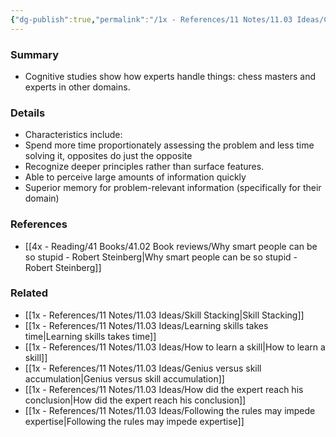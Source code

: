```yaml
---
{"dg-publish":true,"permalink":"/1x - References/11 Notes/11.03 Ideas/Characteristics of expertise/","title":"Characteristics of expertise","noteIcon":""}
---
```



### Summary
- Cognitive studies show how experts handle things: chess masters and experts in other domains.
### Details
- Characteristics include:
- Spend more time proportionately assessing the problem and less time solving it, opposites do just the opposite
- Recognize deeper principles rather than surface features.
- Able to perceive large amounts of information quickly
- Superior memory for problem-relevant information (specifically for their domain)

### References
- [[4x - Reading/41 Books/41.02 Book reviews/Why smart people can be so stupid - Robert Steinberg\|Why smart people can be so stupid - Robert Steinberg]]

### Related
- [[1x - References/11 Notes/11.03 Ideas/Skill Stacking\|Skill Stacking]]
- [[1x - References/11 Notes/11.03 Ideas/Learning skills takes time\|Learning skills takes time]]
- [[1x - References/11 Notes/11.03 Ideas/How to learn a skill\|How to learn a skill]]
- [[1x - References/11 Notes/11.03 Ideas/Genius versus skill accumulation\|Genius versus skill accumulation]]
- [[1x - References/11 Notes/11.03 Ideas/How did the expert reach his conclusion\|How did the expert reach his conclusion]]
- [[1x - References/11 Notes/11.03 Ideas/Following the rules may impede expertise\|Following the rules may impede expertise]]